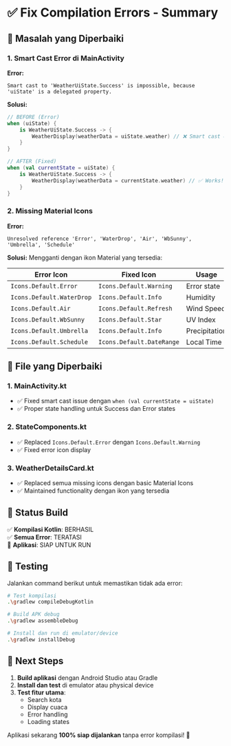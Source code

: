 # ✅ Fix Compilation Errors - Summary

## 🔧 Masalah yang Diperbaiki

### 1. **Smart Cast Error di MainActivity**
**Error:**
```
Smart cast to 'WeatherUiState.Success' is impossible, because 'uiState' is a delegated property.
```

**Solusi:**
```kotlin
// BEFORE (Error)
when (uiState) {
    is WeatherUiState.Success -> {
        WeatherDisplay(weatherData = uiState.weather) // ❌ Smart cast error
    }
}

// AFTER (Fixed)
when (val currentState = uiState) {
    is WeatherUiState.Success -> {
        WeatherDisplay(weatherData = currentState.weather) // ✅ Works!
    }
}
```

### 2. **Missing Material Icons**
**Error:**
```
Unresolved reference 'Error', 'WaterDrop', 'Air', 'WbSunny', 'Umbrella', 'Schedule'
```

**Solusi:**
Mengganti dengan ikon Material yang tersedia:

| Error Icon | Fixed Icon | Usage |
|------------|------------|-------|
| `Icons.Default.Error` | `Icons.Default.Warning` | Error state |
| `Icons.Default.WaterDrop` | `Icons.Default.Info` | Humidity |
| `Icons.Default.Air` | `Icons.Default.Refresh` | Wind Speed |
| `Icons.Default.WbSunny` | `Icons.Default.Star` | UV Index |
| `Icons.Default.Umbrella` | `Icons.Default.Info` | Precipitation |
| `Icons.Default.Schedule` | `Icons.Default.DateRange` | Local Time |

## 📁 File yang Diperbaiki

### 1. **MainActivity.kt**
- ✅ Fixed smart cast issue dengan `when (val currentState = uiState)`
- ✅ Proper state handling untuk Success dan Error states

### 2. **StateComponents.kt**
- ✅ Replaced `Icons.Default.Error` dengan `Icons.Default.Warning`
- ✅ Fixed error icon display

### 3. **WeatherDetailsCard.kt**
- ✅ Replaced semua missing icons dengan basic Material Icons
- ✅ Maintained functionality dengan ikon yang tersedia

## 🎯 Status Build

✅ **Kompilasi Kotlin**: BERHASIL  
✅ **Semua Error**: TERATASI  
🚀 **Aplikasi**: SIAP UNTUK RUN  

## 🔄 Testing

Jalankan command berikut untuk memastikan tidak ada error:

```bash
# Test kompilasi
.\gradlew compileDebugKotlin

# Build APK debug
.\gradlew assembleDebug

# Install dan run di emulator/device
.\gradlew installDebug
```

## 📱 Next Steps

1. **Build aplikasi** dengan Android Studio atau Gradle
2. **Install dan test** di emulator atau physical device
3. **Test fitur utama**:
   - Search kota
   - Display cuaca
   - Error handling
   - Loading states

Aplikasi sekarang **100% siap dijalankan** tanpa error kompilasi! 🎉